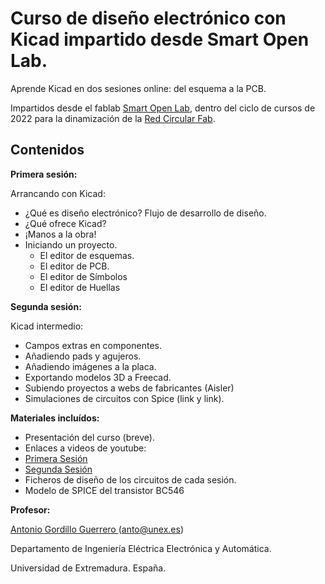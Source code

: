 Curso de diseño electrónico con Kicad impartido desde Smart Open Lab.
=======

Aprende Kicad en dos sesiones online: del esquema a la PCB.

Impartidos desde el fablab [Smart Open Lab](www.smartopenlab.com), dentro del ciclo de cursos de 2022 para la dinamización de la [Red Circular Fab](https://circularfab.es/).

Contenidos
------------

**Primera sesión:**

Arrancando con Kicad:
* ¿Qué es diseño electrónico? Flujo de desarrollo de diseño.
* ¿Qué ofrece Kicad?
* ¡Manos a la obra!
* Iniciando un proyecto.
  * El editor de esquemas.
  * El editor de PCB.
  * El editor de Símbolos
  * El editor de Huellas

**Segunda sesión:**

Kicad intermedio:
* Campos extras en componentes.
* Añadiendo pads y agujeros.
* Añadiendo imágenes a la placa.
* Exportando modelos 3D a Freecad.
* Subiendo proyectos a webs de fabricantes (Aisler)
* Simulaciones de circuitos con Spice (link y link).

**Materiales incluídos:**
* Presentación del curso (breve).
* Enlaces a videos de youtube:
 * [Primera Sesión](https://www.youtube.com/watch?v=K_PexNjK7Dc&t=83s)
 * [Segunda Sesión](https://www.youtube.com/watch?v=kZ3RvHSpxto)
* Ficheros de diseño de los circuitos de cada sesión.
* Modelo de SPICE del transistor BC546

**Profesor:**

[Antonio Gordillo Guerrero ](https://www.linkedin.com/in/antonio-gordillo-guerrero-8b820b88/?originalSubdomain=es) (anto@unex.es)

Departamento de Ingeniería Eléctrica Electrónica y Automática.

Universidad de Extremadura. España.
